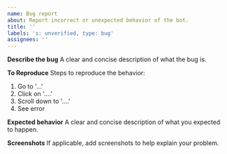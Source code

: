 ```yaml
---
name: Bug report
about: Report incorrect or unexpected behavior of the bot.
title: ''
labels: 's: unverified, type: bug'
assignees: ''
---
```


<!--
If you need help about installation or usage, please go to the Network Discord server instead:
  https://discord.gg/3QxkZPK
This issue tracker is only for bug reports and enhancement suggestions.
You likely won't receive any basic help here.
-->

**Describe the bug**
A clear and concise description of what the bug is.

**To Reproduce**
Steps to reproduce the behavior:
1. Go to '...'
2. Click on '....'
3. Scroll down to '....'
4. See error

**Expected behavior**
A clear and concise description of what you expected to happen.

**Screenshots**
If applicable, add screenshots to help explain your problem.
